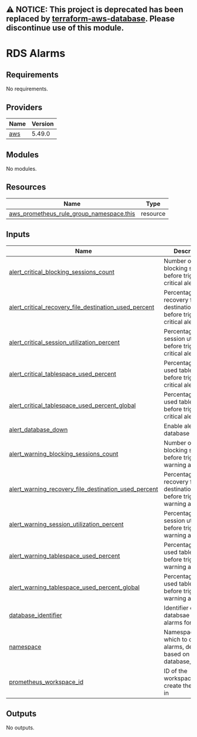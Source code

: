 ## **⚠ NOTICE**: This project is deprecated has been replaced by [terraform-aws-database](https://github.com/truemark/terraform-aws-database). Please discontinue use of this module.

# RDS Alarms

## Requirements

No requirements.

## Providers

| Name                                              | Version |
|---------------------------------------------------|---------|
| <a name="provider_aws"></a> [aws](#provider\_aws) | 5.49.0  |

## Modules

No modules.

## Resources

| Name                                                                                                                                                    | Type     |
|---------------------------------------------------------------------------------------------------------------------------------------------------------|----------|
| [aws_prometheus_rule_group_namespace.this](https://registry.terraform.io/providers/hashicorp/aws/latest/docs/resources/prometheus_rule_group_namespace) | resource |

## Inputs

| Name                                                                                                                                                                                                          | Description                                                                      | Type          | Default | Required |
|---------------------------------------------------------------------------------------------------------------------------------------------------------------------------------------------------------------|----------------------------------------------------------------------------------|---------------|---------|:--------:|
| <a name="input_alert_critical_blocking_sessions_count"></a> [alert\_critical\_blocking\_sessions\_count](#input\_alert\_critical\_blocking\_sessions\_count)                                                  | Number of blocking sessions before trigger a critical alert                      | `number`      | `5`     |    no    |
| <a name="input_alert_critical_recovery_file_destination_used_percent"></a> [alert\_critical\_recovery\_file\_destination\_used\_percent](#input\_alert\_critical\_recovery\_file\_destination\_used\_percent) | Percentage of recovery file destination used before trigger a critical alert     | `number`      | `95`    |    no    |
| <a name="input_alert_critical_session_utilization_percent"></a> [alert\_critical\_session\_utilization\_percent](#input\_alert\_critical\_session\_utilization\_percent)                                      | Percentage of session utilization before trigger a critical alert                | `number`      | `95`    |    no    |
| <a name="input_alert_critical_tablespace_used_percent"></a> [alert\_critical\_tablespace\_used\_percent](#input\_alert\_critical\_tablespace\_used\_percent)                                                  | Percentage of used tablespace before trigger a critical alert                    | `map(number)` | `null`  |    no    |
| <a name="input_alert_critical_tablespace_used_percent_global"></a> [alert\_critical\_tablespace\_used\_percent\_global](#input\_alert\_critical\_tablespace\_used\_percent\_global)                           | Percentage of used tablespace before trigger a critical alert                    | `number`      | `95`    |    no    |
| <a name="input_alert_database_down"></a> [alert\_database\_down](#input\_alert\_database\_down)                                                                                                               | Enable alert for database down                                                   | `bool`        | `true`  |    no    |
| <a name="input_alert_warning_blocking_sessions_count"></a> [alert\_warning\_blocking\_sessions\_count](#input\_alert\_warning\_blocking\_sessions\_count)                                                     | Number of blocking sessions before triggering a warning alert                    | `number`      | `2`     |    no    |
| <a name="input_alert_warning_recovery_file_destination_used_percent"></a> [alert\_warning\_recovery\_file\_destination\_used\_percent](#input\_alert\_warning\_recovery\_file\_destination\_used\_percent)    | Percentage of recovery file destination used before trigger a warning alert      | `number`      | `90`    |    no    |
| <a name="input_alert_warning_session_utilization_percent"></a> [alert\_warning\_session\_utilization\_percent](#input\_alert\_warning\_session\_utilization\_percent)                                         | Percentage of session utilization before trigger a warning alert                 | `number`      | `90`    |    no    |
| <a name="input_alert_warning_tablespace_used_percent"></a> [alert\_warning\_tablespace\_used\_percent](#input\_alert\_warning\_tablespace\_used\_percent)                                                     | Percentage of used tablespace before trigger a warning alert                     | `map(number)` | `null`  |    no    |
| <a name="input_alert_warning_tablespace_used_percent_global"></a> [alert\_warning\_tablespace\_used\_percent\_global](#input\_alert\_warning\_tablespace\_used\_percent\_global)                              | Percentage of used tablespace before trigger a warning alert                     | `number`      | `90`    |    no    |
| <a name="input_database_identifier"></a> [database\_identifier](#input\_database\_identifier)                                                                                                                 | Identifier of the databsae to create alarms for                                  | `string`      | n/a     |   yes    |
| <a name="input_namespace"></a> [namespace](#input\_namespace)                                                                                                                                                 | Namespace to in which to create alarms, default is based on database\_identifier | `string`      | n/a     |   yes    |
| <a name="input_prometheus_workspace_id"></a> [prometheus\_workspace\_id](#input\_prometheus\_workspace\_id)                                                                                                   | ID of the workspace to create the alarms in                                      | `string`      | n/a     |   yes    |

## Outputs

No outputs.
<!-- END_TF_DOCS -->
